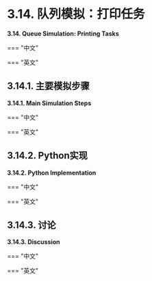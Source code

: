 # 3.14. 队列模拟：打印任务

**3.14. Queue Simulation: Printing Tasks**

=== "中文"

=== "英文"

## 3.14.1. 主要模拟步骤

**3.14.1. Main Simulation Steps**

=== "中文"

=== "英文"

## 3.14.2. Python实现

**3.14.2. Python Implementation**

=== "中文"

=== "英文"

## 3.14.3. 讨论

**3.14.3. Discussion**

=== "中文"

=== "英文"
